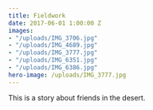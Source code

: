 ```yaml
---
title: Fieldwork
date: 2017-06-01 1:00:00 Z
images:
- "/uploads/IMG_3706.jpg"
- "/uploads/IMG_4689.jpg"
- "/uploads/IMG_3777.jpg"
- "/uploads/IMG_6351.jpg"
- "/uploads/IMG_6386.jpg"
hero-image: /uploads/IMG_3777.jpg
---
```


This is a story about friends in the desert.
